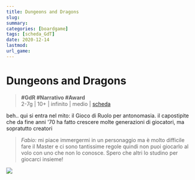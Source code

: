 ```yaml
---
title: Dungeons and Dragons
slug: 
summary: 
categories: [boardgame]
tags: [scheda_GdT]
date: 2020-12-14
lastmod: 
url_game: 
---
```

# Dungeons and Dragons
> **#GdR #Narrativo #Award**   
> 2-7g | 10+ | infinito | medio | [scheda](https://boardgamegeek.com/boardgame/94902/dungeons-dragons-starter-set)  

beh.. qui si entra nel mito: il Gioco di Ruolo per antonomasia. il capostipite che da fine anni '70 ha fatto crescere molte generazioni di giocatori, ma sopratutto creatori

> *Fabio:*
> mi piace immergermi in un personaggio ma è molto difficile fare il Master e ci sono tantissime regole quindi non puoi giocarlo al volo con uno che non lo conosce. Spero che altri lo studino per giocarci insieme!

![](img/dnd.jpg)
